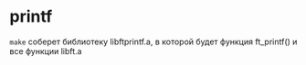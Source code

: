 # printf

`make` соберет библиотеку libftprintf.a, в которой будет функция ft_printf() и все функции libft.a
